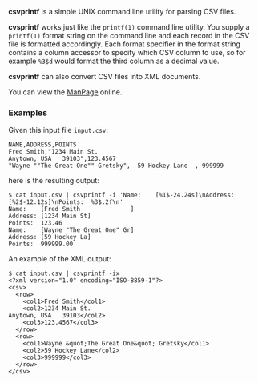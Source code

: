 **csvprintf** is a simple UNIX command line utility for parsing CSV files.

**cvsprintf** works just like the `printf(1)` command line utility. You supply a `printf(1)` format string on the command line and each record in the CSV file is formatted accordingly. Each format specifier in the format string contains a column accessor to specify which CSV column to use, so for example `%3$d` would format the third column as a decimal value.

**csvprintf** can also convert CSV files into XML documents.

You can view the [ManPage](https://github.com/archiecobbs/csvprintf/wiki/ManPage) online.

### Examples

Given this input file `input.csv`:

```
NAME,ADDRESS,POINTS
Fred Smith,"1234 Main St.
Anytown, USA   39103",123.4567
"Wayne ""The Great One"" Gretsky",  59 Hockey Lane  , 999999
```

here is the resulting output:

```
$ cat input.csv | csvprintf -i 'Name:    [%1$-24.24s]\nAddress: [%2$-12.12s]\nPoints:  %3$.2f\n'
Name:    [Fred Smith              ]
Address: [1234 Main St]
Points:  123.46
Name:    [Wayne "The Great One" Gr]
Address: [59 Hockey La]
Points:  999999.00
```

An example of the XML output:

```
$ cat input.csv | csvprintf -ix
<?xml version="1.0" encoding="ISO-8859-1"?>
<csv>
  <row>
    <col1>Fred Smith</col1>
    <col2>1234 Main St.
Anytown, USA   39103</col2>
    <col3>123.4567</col3>
  </row>
  <row>
    <col1>Wayne &quot;The Great One&quot; Gretsky</col1>
    <col2>59 Hockey Lane</col2>
    <col3>999999</col3>
  </row>
</csv>
```
